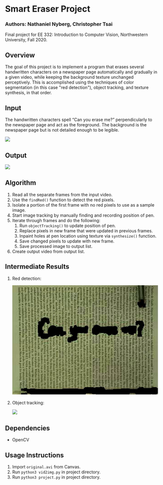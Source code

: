 # Smart Eraser Project
### Authors: Nathaniel Nyberg, Christopher Tsai
Final project for EE 332: Introduction to Computer Vision, Northwestern University, Fall 2020.

## Overview
The goal of this project is to implement a program that erases several handwritten characters on a newspaper page automatically and gradually in a given video, while keeping the background texture unchanged perceptively. This is accomplished using the techniques of color segmentation (in this case "red detection"), object tracking, and texture synthesis, in that order.

## Input
The handwritten characters spell “Can you erase me?” perpendicularly to the newspaper page and act as the foreground. The background is the newspaper page but is not detailed enough to be legible.

<img src="original.gif" width="500">

## Output
<img src="output.gif" width="500">

## Algorithm
1. Read all the separate frames from the input video.
2. Use the `findRed()` function to detect the red pixels.
3. Isolate a portion of the first frame with no red pixels to use as a sample image.
4. Start image tracking by manually finding and recording position of pen.
5. Iterate through frames and do the following:
   1. Run `objectTracking()` to update position of pen.
   2. Replace pixels in new frame that were updated in previous frames.
   3. Inpaint holes at pen location using texture via `synthesize()` function.
   4. Save changed pixels to update with new frame.
   5. Save processed image to output list.
6. Create output video from output list.

## Intermediate Results
1. Red detection:

   <img src="red_detection.png" width="500">
   
2. Object tracking:

   <img src="object_tracking.gif" width="500">
   
## Dependencies
- OpenCV

## Usage Instructions
1. Import `original.avi` from Canvas.
2. Run `python3 vid2img.py` in project directory.
3. Run `python3 project.py` in project directory.
